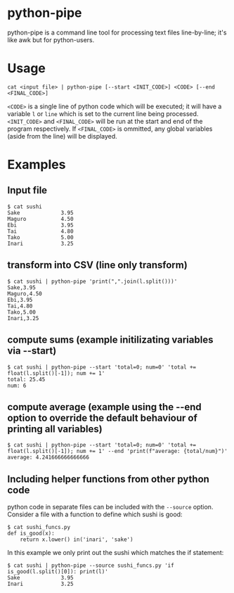 # python-pipe
python-pipe is a command line tool for processing text files line-by-line; it's like awk but for python-users.

# Usage

    cat <input file> | python-pipe [--start <INIT_CODE>] <CODE> [--end <FINAL_CODE>]
    
`<CODE>` is a single line of python code which will be executed; it will have a variable `l` or `line` which is set to the current line being processed. `<INIT_CODE>` and `<FINAL_CODE>` will be run at the start and end of the program respectively. If `<FINAL_CODE>` is ommitted, any global variables (aside from the line) will be displayed. 

# Examples

## Input file

    $ cat sushi
    Sake             3.95
    Maguro           4.50
    Ebi              3.95
    Tai              4.80
    Tako             5.00
    Inari            3.25

## transform into CSV (line only transform)
    $ cat sushi | python-pipe 'print(",".join(l.split()))'
    Sake,3.95
    Maguro,4.50
    Ebi,3.95
    Tai,4.80
    Tako,5.00
    Inari,3.25

## compute sums (example initilizating variables via --start)
    $ cat sushi | python-pipe --start 'total=0; num=0' 'total += float(l.split()[-1]); num += 1'
    total: 25.45
    num: 6

## compute average (example using the --end option to override the default behaviour of printing all variables)
    $ cat sushi | python-pipe --start 'total=0; num=0' 'total += float(l.split()[-1]); num += 1' --end 'print(f"average: {total/num}")'
    average: 4.241666666666666

## Including helper functions from other python code
python code in separate files can be included with the `--source` option. Consider a file with a function to define
which sushi is good:

    $ cat sushi_funcs.py 
    def is_good(x):
        return x.lower() in('inari', 'sake')

In this example we only print out the sushi which matches the if statement:
    
    $ cat sushi | python-pipe --source sushi_funcs.py 'if is_good(l.split()[0]): print(l)'
    Sake             3.95
    Inari            3.25


